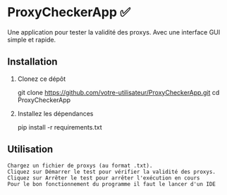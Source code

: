 # ProxyCheckerApp ✅

Une application pour tester la validité des proxys. Avec une interface GUI simple et rapide.

## Installation

1. Clonez ce dépôt

   git clone https://github.com/votre-utilisateur/ProxyCheckerApp.git
   cd ProxyCheckerApp

2. Installez les dépendances

    pip install -r requirements.txt

## Utilisation 

    Chargez un fichier de proxys (au format .txt).
    Cliquez sur Démarrer le test pour vérifier la validité des proxys.
    Cliquez sur Arrêter le test pour arrêter l'exécution en cours
    Pour le bon fonctionnement du programme il faut le lancer d'un IDE
